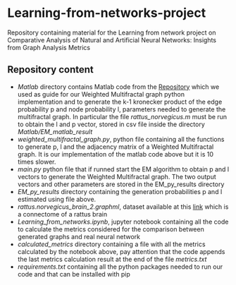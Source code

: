 # Learning-from-networks-project
Repository containing material for the Learning from network project on Comparative Analysis of Natural and Artificial Neural Networks: Insights from Graph Analysis Metrics

## Repository content
- _Matlab_ directory contains Matlab code from the [Repository](https://github.com/ruocheny/Weighted-Multifractal-Graph-Model/tree/main) which we used as guide for our Weighted Multifractal graph python implementation and to generate the k-1 kronecker product of the edge probability p and node probability l, parameters needed to generate the multifractal graph. In particular the file _rattus_norvegicus.m_ must be run to obtain the l and p vector, stored in csv file inside the directory _Matlab/EM_matlab_result_
- _weighted_multifractal_graph.py_, python file containing all the functions to generate p, l and the adjacency matrix of a Weighted Multifractal graph. It is our implementation of the matlab code above but it is 10 times slower.
- _main.py_ python file that if runned start the EM algorithm to obtain p and l vectors to generate the Weighted Multifractal graph. The two output vectors and other parameters are stored in the EM_py_results directory
- _EM_py_results_ directory containing the generation probabilities p and l estimated using file above.
- _rattus.norvegicus_brain_2.graphml_, dataset available at this [link](https://neurodata.io/project/connectomes/) which is a connectome of a rattus brain
- _Learning_from_networks.ipynb_, jupyter notebook containing all the code to calculate the metrics considered for the comparison between generated graphs and real neural network
- _calculated_metrics_ directory containing a file with all the metrics calculated by the notebook above, pay attention that the code appends the last metrics calculation result at the end of the file _metrics.txt_
- _requirements.txt_ containing all the python packages needed to run our code and that can be installed with pip

